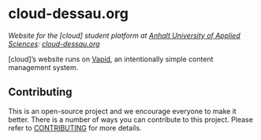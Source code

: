 # cloud-dessau.org

_Website for the [cloud] student platform at [Anhalt University of Applied Sciences](https://hs-anhalt.de/en): [cloud-dessau.org](https://cloud-dessau.org)_

[cloud]’s website runs on [Vapid](https://vapid.com), an intentionally simple content management system.

## Contributing

This is an open-source project and we encourage everyone to make it better. There is a number of ways you can contribute to this project. Please refer to [CONTRIBUTING](https://gitlab.dessau.design/cloud/cloud-dessau-org/-/blob/master/CONTRIBUTING.md) for more details.
